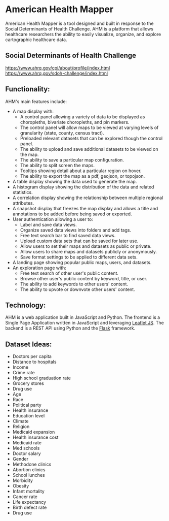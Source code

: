# American Health Mapper

American Health Mapper is a tool designed and built in response to the Social Determinants of Health Challenge.  AHM is a platform that allows healthcare researchers the ability to easily visualize, organize, and explore cartographic healthcare data.


## Social Determinants of Health Challenge

https://www.ahrq.gov/cpi/about/profile/index.html 
https://www.ahrq.gov/sdoh-challenge/index.html


## Functionality:
AHM's main features include:
* A map display with: 
  * A control panel allowing a variety of data to be displayed as choropleths, bivariate choropleths, and pin markers.
  * The control panel will allow maps to be viewed at varying levels of granularity (state, county, census tract).
  * Preloaded relevant datasets that can be explored though the control panel.
  * The ability to upload and save additional datasets to be viewed on the map.
  * The ability to save a particular map configuration.
  * The ability to split screen the maps.
  * Tooltips showing detail about a particular region on hover.
  * The ability to export the map as a pdf, geojson, or topojson.
* A table display showing the data used to generate the map.
* A histogram display showing the distribution of the data and related statistics.
* A correlation display showing the relationship between multiple regional attributes.
* A snapshot display that freezes the map display and allows a title and annotations to be added before being saved or exported.
* User authentication allowing a user to:
  * Label and save data views.
  * Organize saved data views into folders and add tags.
  * Free text search bar to find saved data views.
  * Upload custom data sets that can be saved for later use.
  * Allow users to set their maps and datasets as public or private.
  * Allow users to share maps and datasets publicly or anonymously.
  * Save format settings to be applied to different data sets.
* A landing page showing popular public maps, users, and datasets.
* An exploration page with:
  * Free text search of other user's public content.
  * Browse other user's public content by keyword, title, or user.
  * The ability to add keywords to other users' content.
  * The ability to upvote or downvote other users' content.


## Technology:
AHM is a web application built in JavaScript and Python.  The frontend is a Single Page Application written in JavaScript and leveraging [Leaflet JS](https://leafletjs.com/).  The backend is a REST API using Python and the [Flask](http://flask.pocoo.org/) framework.


## Dataset Ideas:
* Doctors per capita
* Distance to hospitals
* Income
* Crime rate
* High school graduation rate
* Grocery stores
* Drug use
* Age
* Race
* Political party
* Health insurance
* Education level
* Climate
* Religion
* Medicaid expansion
* Health insurance cost
* Medicaid rate
* Med schools
* Doctor salary
* Gender
* Methodone clinics
* Abortion clinics
* School lunches
* Morbidity
* Obesity
* Infant mortality
* Cancer rate
* Life expectancy
* Birth defect rate
* Drug use
